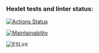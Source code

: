 ### Hexlet tests and linter status:
[![Actions Status](https://github.com/Californium251/frontend-project-lvl1/workflows/hexlet-check/badge.svg)](https://github.com/Californium251/frontend-project-lvl1/actions)

[![Maintainability](https://api.codeclimate.com/v1/badges/a99a88d28ad37a79dbf6/maintainability)](https://codeclimate.com/github/codeclimate/codeclimate/maintainability)

![ESLint](https://github.com/Californium251/frontend-project-lvl1/actions/workflows/github-actions.yml/badge.svg)

